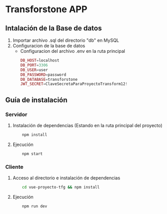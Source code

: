 # Transforstone APP

## Intalación de la Base de datos
1. Importar archivo .sql del directorio "db" en MySQL
2. Configuracion de la base de datos
    - Configuracion del archivo .env en la ruta principal
        ```php
        DB_HOST=localhost
        DB_PORT=3306
        DB_USER=user
        DB_PASSWORD=password
        DB_DATABASE=transforstone
        JWT_SECRET=ClaveSecretaParaProyectoTransform12!
        ```

## Guía de instalación

### Servidor

1. Instalación de dependencias (Estando en la ruta principal del proyecto)
    ```sh
        npm install
    ```
2. Ejecución
    ```sh
        npm start
    ``` 

### Cliente

1. Acceso al directorio e instalación de dependencias
    ```sh
        cd vue-proyecto-tfg && npm install
    ```
2. Ejecución
    ```sh
        npm run dev
    ``` 

